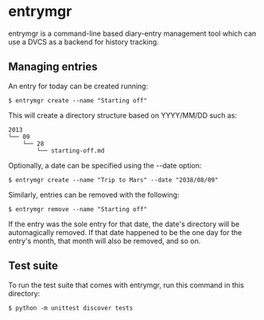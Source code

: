 entrymgr
========

entrymgr is a command-line based diary-entry management tool which can use a
DVCS as a backend for history tracking.

Managing entries
----------------

An entry for today can be created running:

    $ entrymgr create --name "Starting off"

This will create a directory structure based on YYYY/MM/DD such as:

    2013
    └── 09
        └── 28
            └── starting-off.md

Optionally, a date can be specified using the --date option:

    $ entrymgr create --name "Trip to Mars" --date "2038/08/09"

Similarly, entries can be removed with the following:

    $ entrymgr remove --name "Starting off"

If the entry was the sole entry for that date, the date's directory will be
automagically removed. If that date happened to be the one day for the entry's
month, that month will also be removed, and so on.

Test suite
----------

To run the test suite that comes with entrymgr, run this command in this
directory:

    $ python -m unittest discover tests

